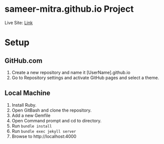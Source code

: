 # sameer-mitra.github.io Project
Live Site: [Link](https://sameer-mitra.github.io)

# Setup
## GitHub.com
 1. Create a new repository and name it [UserName].github.io
 2. Go to Repository settings and activate GitHub pages and select a theme.
 
## Local Machine
 1. Install Ruby.
 2. Open GitBash and clone the repository.
 3. Add a new Gemfile
 4. Open Command prompt and cd to directory.
 5. Run `bundle install`
 6. Run `bundle exec jekyll server`
 7. Browse to http://localhost:4000
